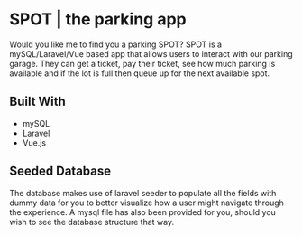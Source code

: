 # SPOT | the parking app

Would you like me to find you a parking SPOT? SPOT is a mySQL/Laravel/Vue based app that allows users to interact with our parking garage. They can get a ticket, pay their ticket, see how much parking is available and if the lot is full then queue up for the next available spot.

## Built With

* mySQL
* Laravel
* Vue.js

## Seeded Database

The database makes use of laravel seeder to populate all the fields with dummy data for you to better visualize how a user might navigate through the experience. A mysql file has also been provided for you, should you wish to see the database structure that way.



